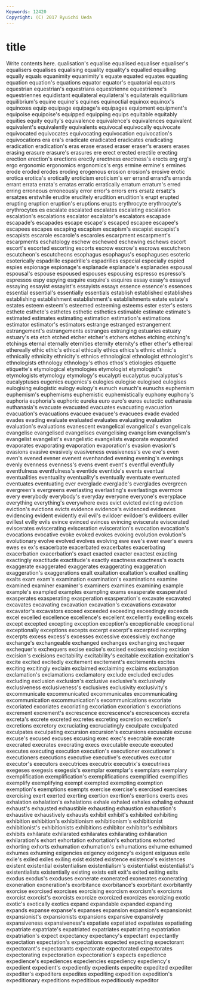 ```yaml
---
Keywords: 12420 
Copyright: (C) 2017 Ryuichi Ueda
---
```


# title

Write contents here.
qualisation's equalise equalised equaliser equaliser's equalisers equalises equalising
equality equality's equalled equalling equally equals equanimity equanimity's equate equated
equates equating equation equation's equations equator equator's equatorial equators equestrian
equestrian's equestrians equestrienne equestrienne's equestriennes equidistant equilateral equilateral's equilaterals equilibrium
equilibrium's equine equine's equines equinoctial equinox equinox's equinoxes equip equipage
equipage's equipages equipment equipment's equipoise equipoise's equipped equipping equips equitable
equitably equities equity equity's equivalence equivalence's equivalences equivalent equivalent's equivalently
equivalents equivocal equivocally equivocate equivocated equivocates equivocating equivocation equivocation's equivocations
era era's eradicate eradicated eradicates eradicating eradication eradication's eras erase
erased eraser eraser's erasers erases erasing erasure erasure's erasures ere
erect erected erectile erecting erection erection's erections erectly erectness erectness's
erects erg erg's ergo ergonomic ergonomics ergonomics's ergs ermine ermine's
ermines erode eroded erodes eroding erogenous erosion erosion's erosive erotic
erotica erotica's erotically eroticism eroticism's err errand errand's errands errant
errata errata's erratas erratic erratically erratum erratum's erred erring erroneous
erroneously error error's errors errs ersatz ersatz's ersatzes erstwhile erudite
eruditely erudition erudition's erupt erupted erupting eruption eruption's eruptions erupts
erythrocyte erythrocyte's erythrocytes es escalate escalated escalates escalating escalation escalation's
escalations escalator escalator's escalators escapade escapade's escapades escape escape's escaped
escapee escapee's escapees escapes escaping escapism escapism's escapist escapist's escapists
escarole escarole's escaroles escarpment escarpment's escarpments eschatology eschew eschewed eschewing
eschews escort escort's escorted escorting escorts escrow escrow's escrows escutcheon
escutcheon's escutcheons esophagus esophagus's esophaguses esoteric esoterically espadrille espadrille's espadrilles
especial especially espied espies espionage espionage's esplanade esplanade's esplanades espousal
espousal's espouse espoused espouses espousing espresso espresso's espressos espy espying
esquire esquire's esquires essay essay's essayed essaying essayist essayist's essayists
essays essence essence's essences essential essential's essentially essentials establish established
establishes establishing establishment establishment's establishments estate estate's estates esteem esteem's
esteemed esteeming esteems ester ester's esters esthete esthete's esthetes esthetic
esthetics estimable estimate estimate's estimated estimates estimating estimation estimation's estimations
estimator estimator's estimators estrange estranged estrangement estrangement's estrangements estranges estranging
estuaries estuary estuary's eta etch etched etcher etcher's etchers etches
etching etching's etchings eternal eternally eternities eternity eternity's ether ether's
ethereal ethereally ethic ethic's ethical ethically ethics ethics's ethnic ethnic's
ethnically ethnicity ethnicity's ethnics ethnological ethnologist ethnologist's ethnologists ethnology ethnology's
ethos ethos's etiologies etiquette etiquette's etymological etymologies etymologist etymologist's etymologists
etymology etymology's eucalypti eucalyptus eucalyptus's eucalyptuses eugenics eugenics's eulogies eulogise
eulogised eulogises eulogising eulogistic eulogy eulogy's eunuch eunuch's eunuchs euphemism
euphemism's euphemisms euphemistic euphemistically euphony euphony's euphoria euphoria's euphoric eureka
euro euro's euros eutectic euthanasia euthanasia's evacuate evacuated evacuates evacuating
evacuation evacuation's evacuations evacuee evacuee's evacuees evade evaded evades evading
evaluate evaluated evaluates evaluating evaluation evaluation's evaluations evanescent evangelical evangelical's
evangelicals evangelise evangelised evangelises evangelising evangelism evangelism's evangelist evangelist's evangelistic
evangelists evaporate evaporated evaporates evaporating evaporation evaporation's evasion evasion's evasions
evasive evasively evasiveness evasiveness's eve eve's even even's evened evener
evenest evenhanded evening evening's evenings evenly evenness evenness's evens event
event's eventful eventfully eventfulness eventfulness's eventide eventide's events eventual eventualities
eventuality eventuality's eventually eventuate eventuated eventuates eventuating ever everglade everglade's
everglades evergreen evergreen's evergreens everlasting everlasting's everlastings evermore every everybody
everybody's everyday everyone everyone's everyplace everything everything's everywhere eves evict
evicted evicting eviction eviction's evictions evicts evidence evidence's evidenced evidences
evidencing evident evidently evil evil's evildoer evildoer's evildoers eviller evillest
evilly evils evince evinced evinces evincing eviscerate eviscerated eviscerates eviscerating
evisceration evisceration's evocation evocation's evocations evocative evoke evoked evokes evoking
evolution evolution's evolutionary evolve evolved evolves evolving ewe ewe's ewer
ewer's ewers ewes ex ex's exacerbate exacerbated exacerbates exacerbating exacerbation
exacerbation's exact exacted exacter exactest exacting exactingly exactitude exactitude's exactly
exactness exactness's exacts exaggerate exaggerated exaggerates exaggerating exaggeration exaggeration's exaggerations
exalt exaltation exaltation's exalted exalting exalts exam exam's examination examination's
examinations examine examined examiner examiner's examiners examines examining example example's
exampled examples exampling exams exasperate exasperated exasperates exasperating exasperation exasperation's
excavate excavated excavates excavating excavation excavation's excavations excavator excavator's excavators
exceed exceeded exceeding exceedingly exceeds excel excelled excellence excellence's excellent
excellently excelling excels except excepted excepting exception exception's exceptionable exceptional
exceptionally exceptions excepts excerpt excerpt's excerpted excerpting excerpts excess excess's
excesses excessive excessively exchange exchange's exchangeable exchanged exchanges exchanging exchequer
exchequer's exchequers excise excise's excised excises excising excision excision's excisions
excitability excitability's excitable excitation excitation's excite excited excitedly excitement excitement's
excitements excites exciting excitingly exclaim exclaimed exclaiming exclaims exclamation exclamation's
exclamations exclamatory exclude excluded excludes excluding exclusion exclusion's exclusive exclusive's
exclusively exclusiveness exclusiveness's exclusives exclusivity exclusivity's excommunicate excommunicated excommunicates excommunicating
excommunication excommunication's excommunications excoriate excoriated excoriates excoriating excoriation excoriation's excoriations
excrement excrement's excrescence excrescence's excrescences excreta excreta's excrete excreted excretes
excreting excretion excretion's excretions excretory excruciating excruciatingly exculpate exculpated exculpates
exculpating excursion excursion's excursions excusable excuse excuse's excused excuses excusing
exec exec's execrable execrate execrated execrates execrating execs executable execute
executed executes executing execution execution's executioner executioner's executioners executions executive
executive's executives executor executor's executors executrices executrix executrix's executrixes exegeses
exegesis exegesis's exemplar exemplar's exemplars exemplary exemplification exemplification's exemplifications exemplified
exemplifies exemplify exemplifying exempt exempted exempting exemption exemption's exemptions exempts
exercise exercise's exercised exercises exercising exert exerted exerting exertion exertion's
exertions exerts exes exhalation exhalation's exhalations exhale exhaled exhales exhaling
exhaust exhaust's exhausted exhaustible exhausting exhaustion exhaustion's exhaustive exhaustively exhausts
exhibit exhibit's exhibited exhibiting exhibition exhibition's exhibitionism exhibitionism's exhibitionist exhibitionist's
exhibitionists exhibitions exhibitor exhibitor's exhibitors exhibits exhilarate exhilarated exhilarates exhilarating
exhilaration exhilaration's exhort exhortation exhortation's exhortations exhorted exhorting exhorts exhumation
exhumation's exhumations exhume exhumed exhumes exhuming exigencies exigency exigency's exigent
exiguous exile exile's exiled exiles exiling exist existed existence existence's
existences existent existential existentialism existentialism's existentialist existentialist's existentialists existentially existing
exists exit exit's exited exiting exits exodus exodus's exoduses exonerate
exonerated exonerates exonerating exoneration exoneration's exorbitance exorbitance's exorbitant exorbitantly exorcise
exorcised exorcises exorcising exorcism exorcism's exorcisms exorcist exorcist's exorcists exorcize
exorcized exorcizes exorcizing exotic exotic's exotically exotics expand expandable expanded
expanding expands expanse expanse's expanses expansion expansion's expansionist expansionist's expansionists
expansions expansive expansively expansiveness expansiveness's expatiate expatiated expatiates expatiating expatriate
expatriate's expatriated expatriates expatriating expatriation expatriation's expect expectancy expectancy's expectant
expectantly expectation expectation's expectations expected expecting expectorant expectorant's expectorants expectorate
expectorated expectorates expectorating expectoration expectoration's expects expedience expedience's expediences expediencies
expediency expediency's expedient expedient's expediently expedients expedite expedited expediter expediter's
expediters expedites expediting expedition expedition's expeditionary expeditions expeditious expeditiously expeditor
